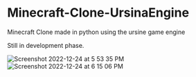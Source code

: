 # Minecraft-Clone-UrsinaEngine
Minecraft Clone made in python using the ursine game engine


Still in development phase.

![Screenshot 2022-12-24 at 5 53 35 PM](https://user-images.githubusercontent.com/68785131/209436853-dd4d3ec5-07db-491f-ba3d-089e23839c27.png)
![Screenshot 2022-12-24 at 6 15 06 PM](https://user-images.githubusercontent.com/68785131/209436860-09e3443c-8b4f-4b99-b14a-bd80bbbc3f07.png)

